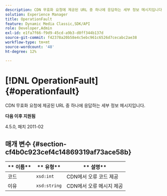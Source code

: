 ```yaml
---
description: CDN 무효화 요청에 제공된 URL 중 하나에 응답하는 세부 정보 메시지입니다.
solution: Experience Manager
title: OperationFault
feature: Dynamic Media Classic,SDK/API
role: Developer,Admin
exl-id: e1fa7f66-f9d9-45cd-a9b3-d0ff344b137d
source-git-commit: f42378a20b58e4c5ebc961c6526d7cecabc2ae38
workflow-type: tm+mt
source-wordcount: '48'
ht-degree: 12%

---
```


# [!DNL OperationFault]{#operationfault}

CDN 무효화 요청에 제공된 URL 중 하나에 응답하는 세부 정보 메시지입니다.

**다음 이후 지원됨**

4.5.0, 패치 2011-02

## 매개 변수 {#section-cf4b0c923cef4c14869319af73ace58b}

| ** 이름** | ** 유형** | ** 설명** |
|---|---|---|
| 코드 | `xsd:int` | CDN에서 오류 코드 제공 |
| 이유 | `xsd:string` | CDN에서 오류 메시지 제공 |

